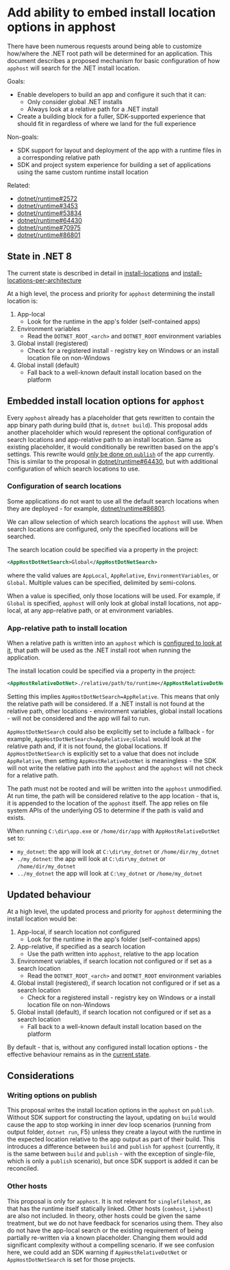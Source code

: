 # Add ability to embed install location options in apphost

There have been numerous requests around being able to customize how/where the
.NET root path will be determined for an application. This document describes
a proposed mechanism for basic configuration of how `apphost` will search for
the .NET install location.

Goals:

- Enable developers to build an app and configure it such that it can:
    - Only consider global .NET installs
    - Always look at a relative path for a .NET install
- Create a building block for a fuller, SDK-supported experience that should fit
in regardless of where we land for the full experience

Non-goals:

- SDK support for layout and deployment of the app with a runtime files in a
corresponding relative path
- SDK and project system experience for building a set of applications using the
same custom runtime install location

Related:

- [dotnet/runtime#2572](https://github.com/dotnet/runtime/issues/2572)
- [dotnet/runtime#3453](https://github.com/dotnet/runtime/issues/3453)
- [dotnet/runtime#53834](https://github.com/dotnet/runtime/issues/53834)
- [dotnet/runtime#64430](https://github.com/dotnet/runtime/issues/64430)
- [dotnet/runtime#70975](https://github.com/dotnet/runtime/issues/70975)
- [dotnet/runtime#86801](https://github.com/dotnet/runtime/issues/86801)

## State in .NET 8

The current state is described in detail in
[install-locations](https://github.com/dotnet/designs/blob/main/accepted/2020/install-locations.md)
and [install-locations-per-architecture](https://github.com/dotnet/designs/blob/main/accepted/2021/install-locations-per-architecture.md)

At a high level, the process and priority for `apphost` determining the install
location is:

  1. App-local
      - Look for the runtime in the app's folder (self-contained apps)
  2. Environment variables
      - Read the `DOTNET_ROOT_<arch>` and `DOTNET_ROOT` environment variables
  3. Global install (registered)
      - Check for a registered install - registry key on Windows or an install
      location file on non-Windows
  4. Global install (default)
      - Fall back to a well-known default install location based on the platform

## Embedded install location options for `apphost`

Every `apphost` already has a placeholder that gets rewritten to contain the app
binary path during build (that is, `dotnet build`). This proposal adds another
placeholder which would represent the optional configuration of search locations
and app-relative path to an install location. Same as existing placeholder, it
would conditionally be rewritten based on the app's settings. This rewrite would
[only be done on `publish`](#writing-options-on-publish) of the app currently.
This is similar to the proposal in [dotnet/runtime#64430](https://github.com/dotnet/runtime/issues/64430),
but with additional configuration of which search locations to use.

### Configuration of search locations

Some applications do not want to use all the default search locations when they
are deployed - for example, [dotnet/runtime#86801](https://github.com/dotnet/runtime/issues/86801).

We can allow selection of which search locations the `apphost` will use. When
search locations are configured, only the specified locations will be searched.

The search location could be specified via a property in the project:

```xml
<AppHostDotNetSearch>Global</AppHostDotNetSearch>
```

where the valid values are `AppLocal`, `AppRelative`, `EnvironmentVariables`, or
`Global`. Multiple values can be specified, delimited by semi-colons.

When a value is specified, only those locations will be used. For example, if
`Global` is specified, `apphost` will only look at global install locations, not
app-local, at any app-relative path, or at environment variables.

### App-relative path to install location

When a relative path is written into an `apphost` which is [configured to look
at it](#configuration-of-search-locations), that path will be used as the .NET
install root when running the application.

The install location could be specified via a property in the project:

```xml
<AppHostRelativeDotNet>./relative/path/to/runtime</AppHostRelativeDotNet>
```

Setting this implies `AppHostDotNetSearch=AppRelative`. This means that only the
relative path will be considered. If a .NET install is not found at the relative
path, other locations - environment variables, global install locations - will
not be considered and the app will fail to run.

`AppHostDotNetSearch` could also be explicitly set to include a fallback - for
example, `AppHostDotNetSearch=AppRelative;Global` would look at the relative
path and, if it is not found, the global locations. If `AppHostDotNetSearch` is
explicitly set to a value that does not include `AppRelative`, then setting
`AppHostRelativeDotNet` is meaningless - the SDK will not write the relative
path into the `apphost` and the `apphost` will not check for a relative path.

The path must not be rooted and will be written into the `apphost` unmodified.
At run time, the path will be considered relative to the app location - that is,
it is appended to the location of the `apphost` itself. The app relies on file
system APIs of the underlying OS to determine if the path is valid and exists.

When running `C:\dir\app.exe` or `/home/dir/app` with `AppHostRelativeDotNet` set to:
  - `my_dotnet`: the app will look at `C:\dir\my_dotnet` or `/home/dir/my_dotnet`
  - `./my_dotnet`: the app will look at `C:\dir\my_dotnet` or `/home/dir/my_dotnet`
  - `../my_dotnet` the app will look at `C:\my_dotnet` or `/home/my_dotnet`

## Updated behaviour

At a high level, the updated process and priority for `apphost` determining the
install location would be:

  1. App-local, if search location not configured
      - Look for the runtime in the app's folder (self-contained apps)
  2. App-relative, if specified as a search location
      - Use the path written into `apphost`, relative to the app location
  3. Environment variables, if search location not configured or if set as a
  search location
      - Read the `DOTNET_ROOT_<arch>` and `DOTNET_ROOT` environment variables
  4. Global install (registered), if search location not configured or if set as
  a search location
      - Check for a registered install - registry key on Windows or a install
      location file on non-Windows
  5. Global install (default), if search location not configured or if set as a
  search location
      - Fall back to a well-known default install location based on the platform

By default - that is, without any configured install location options - the
effective behaviour remains as in the [current state](#state-in-net-8).

## Considerations

### Writing options on publish

This proposal writes the install location options in the `apphost` on `publish`.
Without SDK support for constructing the layout, updating on `build` would cause
the app to stop working in inner dev loop scenarios (running from output folder,
`dotnet run`, F5) unless they create a layout with the runtime in the expected
location relative to the app output as part of their build. This introduces a
difference  between `build` and `publish` for `apphost` (currently, it is the
same between `build` and `publish` - with the exception of single-file, which is
only a `publish` scenario), but once SDK support is added it can be reconciled.

### Other hosts

This proposal is only for `apphost`. It is not relevant for `singlefilehost`, as
that has the runtime itself statically linked. Other hosts (`comhost`, `ijwhost`)
are also not included. In theory, other hosts could be given the same treatment,
but we do not have feedback for scenarios using them. They also do not have the
app-local search or the existing requirement of being partially re-written via a
known placeholder. Changing them would add significant complexity without a
compelling scenario. If we see confusion here, we could add an SDK warning if
`AppHostRelativeDotNet` or `AppHostDotNetSearch` is set for those projects.
